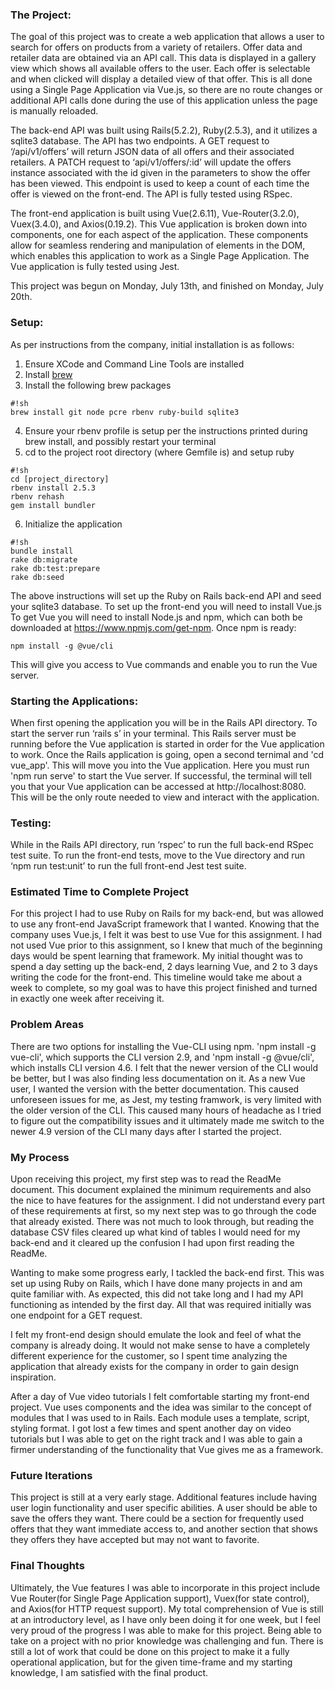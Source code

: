 ### The Project:
The goal of this project was to create a web application that allows a user to
search for offers on products from a variety of retailers. Offer data and
retailer data are obtained via an API call. This data is displayed in a gallery
view which shows all available offers to the user. Each offer is selectable and
when clicked will display a detailed view of that offer. This is all done using
a Single Page Application via Vue.js, so there are no route changes or
additional API calls done during the use of this application unless the page is
manually reloaded.

The back-end API was built using Rails(5.2.2), Ruby(2.5.3), and it utilizes a
sqlite3 database. The API has two endpoints. A GET request to ‘/api/v1/offers’
will return JSON data of all offers and their associated retailers. A PATCH
request to ‘api/v1/offers/:id’ will update the offers instance associated with
the id given in the parameters to show the offer has been viewed. This endpoint
is used to keep a count of each time the offer is viewed on the front-end. The
API is fully tested using RSpec.

The front-end application is built using Vue(2.6.11), Vue-Router(3.2.0),
Vuex(3.4.0), and Axios(0.19.2). This Vue application is broken down into
components, one for each aspect of the application. These components allow for
seamless rendering and manipulation of elements in the DOM, which enables this
application to work as a Single Page Application. The Vue application is fully
tested using Jest.

This project was begun on Monday, July 13th, and finished on Monday, July 20th.

### Setup:
As per instructions from the company, initial installation is as follows:

1. Ensure XCode and Command Line Tools are installed
2. Install [brew](http://brew.sh/)
3. Install the following brew packages
```
#!sh
brew install git node pcre rbenv ruby-build sqlite3
```
4. Ensure your rbenv profile is setup per the instructions printed during brew
install, and possibly restart your terminal
5. cd to the project root directory (where Gemfile is) and setup ruby
```
#!sh
cd [project_directory]
rbenv install 2.5.3
rbenv rehash
gem install bundler
```
6. Initialize the application
```
#!sh
bundle install
rake db:migrate
rake db:test:prepare
rake db:seed
```

The above instructions will set up the Ruby on Rails back-end API and seed your
sqlite3 database. To set up the front-end you will need to install Vue.js To get
Vue you will need to install Node.js and npm, which can both be downloaded at
https://www.npmjs.com/get-npm. Once npm is ready:

```
npm install -g @vue/cli
```
This will give you access to Vue commands and enable you to run the Vue server.

### Starting the Applications:
When first opening the application you will be in the Rails API directory. To
start the server run ‘rails s’ in your terminal. This Rails server must be
running before the Vue application is started in order for the Vue application
to work. Once the Rails application is going, open a second ternimal and
'cd vue_app'. This will move you into the Vue application. Here you must run
'npm run serve' to start the Vue server. If successful, the terminal will tell
you that your Vue application can be accessed at http://localhost:8080. This
will be the only route needed to view and interact with the application.

### Testing:
While in the Rails API directory, run ‘rspec’ to run the full back-end RSpec
test suite. To run the front-end tests, move to the Vue directory and run
‘npm run test:unit’ to run the full front-end Jest test suite.

### Estimated Time to Complete Project
For this project I had to use Ruby on Rails for my back-end, but was allowed to
use any front-end JavaScript framework that I wanted. Knowing that the company
uses Vue.js, I felt it was best to use Vue for this assignment. I had not
used Vue prior to this assignment, so I knew that much of the beginning days
would be spent learning that framework. My initial thought was to spend a day
setting up the back-end, 2 days learning Vue, and 2 to 3 days writing the code
for the front-end. This timeline would take me about a week to complete, so my
goal was to have this project finished and turned in exactly one week after
receiving it.

### Problem Areas
There are two options for installing the Vue-CLI using npm.
'npm install -g vue-cli', which supports the CLI version 2.9, and
'npm install -g @vue/cli', which installs CLI version 4.6. I felt that the newer
version of the CLI would be better, but I was also finding less documentation on
it. As a new Vue user, I wanted the version with the better documentation. This
caused unforeseen issues for me, as Jest, my testing framwork, is very limited
with the older version of the CLI. This caused many hours of headache as I tried
to figure out the compatibility issues and it ultimately made me switch to the
newer 4.9 version of the CLI many days after I started the project.

### My Process
Upon receiving this project, my first step was to read the ReadMe document.
This document explained the minimum requirements and also the nice to have
features for the assignment. I did not understand every part of these
requirements at first, so my next step was to go through the code that already
existed. There was not much to look through, but reading the database CSV files
cleared up what kind of tables I would need for my back-end and it cleared up
the confusion I had upon first reading the ReadMe.

Wanting to make some progress early, I tackled the back-end first. This was set
up using Ruby on Rails, which I have done many projects in and am quite familiar
with. As expected, this did not take long and I had my API functioning as
intended by the first day. All that was required initially was one endpoint for
a GET request.

I felt my front-end design should emulate the look and feel of what the company
is already doing. It would not make sense to have a completely different
experience for the customer, so I spent time analyzing the application that
already exists for the company in order to gain design inspiration.

After a day of Vue video tutorials I felt comfortable starting my front-end
project. Vue uses components and the idea was similar to the concept of modules
that I was used to in Rails. Each module uses a template, script,
styling format. I got lost a few times and spent another day on video tutorials
but I was able to get on the right track and I was able to gain a firmer
understanding of the functionality that Vue gives me as a framework.

### Future Iterations
This project is still at a very early stage. Additional features include having
user login functionality and user specific abilities. A user should be able to
save the offers they want. There could be a section for frequently used offers
that they want immediate access to, and another section that shows they offers
they have accepted but may not want to favorite.

### Final Thoughts
Ultimately, the Vue features I was able to incorporate in this project include
Vue Router(for Single Page Application support), Vuex(for state control), and
Axios(for HTTP request support). My total comprehension of Vue is still at an
introductory level, as I have only been doing it for one week, but I feel very
proud of the progress I was able to make for this project. Being able to take on
a project with no prior knowledge was challenging and fun. There is still a lot
of work that could be done on this project to make it a fully operational
application, but for the given time-frame and my starting knowledge, I am
satisfied with the final product.
